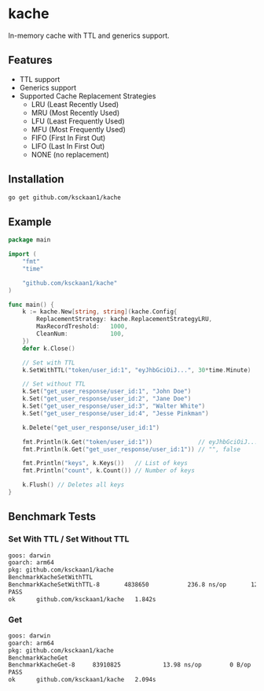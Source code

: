 # kache

In-memory cache with TTL and generics support.

## Features
- TTL support
- Generics support
- Supported Cache Replacement Strategies
  - LRU (Least Recently Used)
  - MRU (Most Recently Used)
  - LFU (Least Frequently Used)
  - MFU (Most Frequently Used)
  - FIFO (First In First Out)
  - LIFO (Last In First Out)
  - NONE (no replacement)

## Installation

```bash
go get github.com/ksckaan1/kache
```

## Example

```go
package main

import (
	"fmt"
	"time"

	"github.com/ksckaan1/kache"
)

func main() {
	k := kache.New[string, string](kache.Config{
		ReplacementStrategy: kache.ReplacementStrategyLRU,
		MaxRecordTreshold:   1000,
		CleanNum:            100,
	})
	defer k.Close()

	// Set with TTL
	k.SetWithTTL("token/user_id:1", "eyJhbGciOiJ...", 30*time.Minute)

	// Set without TTL
	k.Set("get_user_response/user_id:1", "John Doe")
	k.Set("get_user_response/user_id:2", "Jane Doe")
	k.Set("get_user_response/user_id:3", "Walter White")
	k.Set("get_user_response/user_id:4", "Jesse Pinkman")

	k.Delete("get_user_response/user_id:1")

	fmt.Println(k.Get("token/user_id:1"))             // eyJhbGciOiJ..., true
	fmt.Println(k.Get("get_user_response/user_id:1")) // "", false

	fmt.Println("keys", k.Keys())   // List of keys
	fmt.Println("count", k.Count()) // Number of keys

	k.Flush() // Deletes all keys
}

```

## Benchmark Tests

### Set With TTL / Set Without TTL
```bash
goos: darwin
goarch: arm64
pkg: github.com/ksckaan1/kache
BenchmarkKacheSetWithTTL
BenchmarkKacheSetWithTTL-8   	 4838650	       236.8 ns/op	     129 B/op	       4 allocs/op
PASS
ok  	github.com/ksckaan1/kache	1.842s
```

### Get
```bash
goos: darwin
goarch: arm64
pkg: github.com/ksckaan1/kache
BenchmarkKacheGet
BenchmarkKacheGet-8   	83910825	        13.98 ns/op	       0 B/op	       0 allocs/op
PASS
ok  	github.com/ksckaan1/kache	2.094s
```

